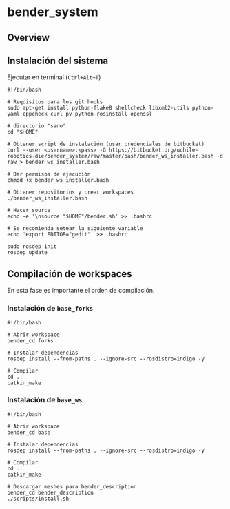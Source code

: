 # bender_system


## Overview



## Instalación del sistema

Ejecutar en terminal (`Ctrl+Alt+T`)

```
#!/bin/bash

# Requisitos para los git hooks
sudo apt-get install python-flake8 shellcheck libxml2-utils python-yaml cppcheck curl pv python-rosinstall openssl

# directorio "sano"
cd "$HOME"

# Obtener script de instalación (usar credenciales de bitbucket)
curl --user <username>:<pass> -G https://bitbucket.org/uchile-robotics-die/bender_system/raw/master/bash/bender_ws_installer.bash -d raw > bender_ws_installer.bash

# Dar permisos de ejecución
chmod +x bender_ws_installer.bash

# Obtener repositorios y crear workspaces
./bender_ws_installer.bash

# Hacer source
echo -e '\nsource "$HOME"/bender.sh' >> .bashrc

# Se recomienda setear la siguiente variable
echo 'export EDITOR="gedit"' >> .bashrc

sudo rosdep init
rosdep update

```
## Compilación de workspaces

En esta fase es importante el orden de compilación.

### Instalación de `base_forks`

```
#!/bin/bash

# Abrir workspace
bender_cd forks

# Instalar dependencias
rosdep install --from-paths . --ignore-src --rosdistro=indigo -y

# Compilar
cd ..
catkin_make

```
### Instalación de `base_ws`

```
#!/bin/bash

# Abrir workspace
bender_cd base

# Instalar dependencias
rosdep install --from-paths . --ignore-src --rosdistro=indigo -y

# Compilar
cd ..
catkin_make

# Descargar meshes para bender_description
bender_cd bender_description
./scripts/install.sh


```